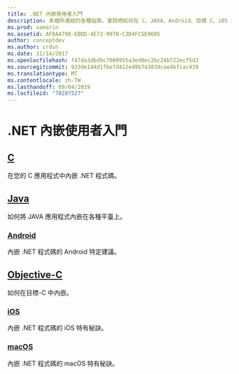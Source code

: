 ```yaml
---
title: .NET 內嵌使用者入門
description: 本檔所連結的各種指南，會說明如何在 C、JAVA、Android、目標 C、iOS 和 macOS 專案中使用 .NET 內嵌。
ms.prod: xamarin
ms.assetid: AF8A4798-EBDD-4E73-997B-C3D4FC5E9685
author: conceptdev
ms.author: crdun
ms.date: 11/14/2017
ms.openlocfilehash: f47da3dbd9c7000955a3ed0ec2bc24b722ecf5d3
ms.sourcegitcommit: 933de144d1fbe7d412e49b743839cae4bfcac439
ms.translationtype: MT
ms.contentlocale: zh-TW
ms.lasthandoff: 09/04/2019
ms.locfileid: "70287527"
---
```

# <a name="getting-started-with-net-embedding"></a>.NET 內嵌使用者入門

## <a name="ccmd"></a>[C](c.md)

在您的 C 應用程式中內嵌 .NET 程式碼。

## <a name="javajavaindexmd"></a>[Java](java/index.md)

如何將 JAVA 應用程式內嵌在各種平臺上。

### <a name="androidjavaandroidmd"></a>[Android](java/android.md)

內嵌 .NET 程式碼的 Android 特定建議。

## <a name="objective-cobjective-cindexmd"></a>[Objective-C](objective-c/index.md)

如何在目標-C 中內嵌。

### <a name="iosobjective-ciosmd"></a>[iOS](objective-c/ios.md)

內嵌 .NET 程式碼的 iOS 特有秘訣。

### <a name="macosobjective-cmacosmd"></a>[macOS](objective-c/macos.md)

內嵌 .NET 程式碼的 macOS 特有秘訣。
